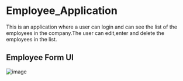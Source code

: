 # Employee_Application

This is an application where a user can login and can see the list of the employees in the company.The user can edit,enter and delete the employees
in the list.

## Employee Form UI

![image](https://user-images.githubusercontent.com/62827365/178118815-f1906a8b-c358-47f8-b27f-2b00aa81d1ff.png)

